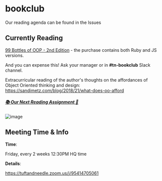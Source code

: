 # bookclub

Our reading agenda can be found in the Issues

## Currently Reading

[99 Bottles of OOP - 2nd Edition](https://sandimetz.com/99bottles) - the purchase contains both Ruby and JS versions.

And you can expense this! Ask your manager or in **#tn-bookclub** Slack channel.

Extracurricular reading of the author's thoughts on the affordances of Object Oriented thinking and design:
https://sandimetz.com/blog/2018/21/what-does-oo-afford

##### [📚 Our Next Reading Assignment 👀](https://github.com/tuftandneedle/bookclub/issues?q=is%3Aopen+is%3Aissue+label%3Anext)

![image](https://user-images.githubusercontent.com/6173/110170971-97dd7d00-7dc0-11eb-802c-82ede3aed956.png)

## Meeting Time & Info

**Time**: 

Friday, every 2 weeks 12:30PM HQ time

**Details**:

https://tuftandneedle.zoom.us/j/95414705061
